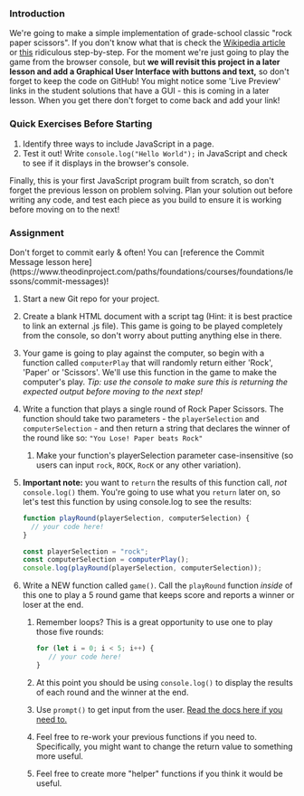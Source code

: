 ### Introduction

We're going to make a simple implementation of grade-school classic "rock paper scissors". If you don't know what that is check the [Wikipedia article](https://en.wikipedia.org/wiki/Rock%E2%80%93paper%E2%80%93scissors) or [this](https://www.wikihow.com/Play-Rock,-Paper,-Scissors) ridiculous step-by-step. For the moment we're just going to play the game from the browser console, but __we will revisit this project in a later lesson and add a Graphical User Interface with buttons and text,__ so don't forget to keep the code on GitHub! You might notice some 'Live Preview' links in the student solutions that have a GUI - this is coming in a later lesson. When you get there don't forget to come back and add your link!

### Quick Exercises Before Starting

1. Identify three ways to include JavaScript in a page.
2. Test it out! Write `console.log("Hello World");` in JavaScript and check to see if it displays in the browser's console.

Finally, this is your first JavaScript program built from scratch, so don't forget the previous lesson on problem solving. Plan your solution out before writing any code, and test each piece as you build to ensure it is working before moving on to the next!

### Assignment

<div class="lesson-content__panel" markdown="1">
Don't forget to commit early & often! You can [reference the Commit Message lesson here](https://www.theodinproject.com/paths/foundations/courses/foundations/lessons/commit-messages)!

1. Start a new Git repo for your project.
2. Create a blank HTML document with a script tag (Hint: it is best practice to link an external .js file).  This game is going to be played completely from the console, so don't worry about putting anything else in there.
3. Your game is going to play against the computer, so begin with a function called `computerPlay` that will randomly return either 'Rock', 'Paper' or 'Scissors'.  We'll use this function in the game to make the computer's play. *Tip: use the console to make sure this is returning the expected output before moving to the next step!*
4. Write a function that plays a single round of Rock Paper Scissors.  The function should take two parameters - the `playerSelection` and `computerSelection` - and then return a string that declares the winner of the round like so: `"You Lose! Paper beats Rock"`
   1. Make your function's playerSelection parameter case-insensitive (so users can input `rock`, `ROCK`, `RocK` or any other variation).

5. **Important note:** you want to `return` the results of this function call, _not_ `console.log()` them. You're going to use what you `return` later on, so let's test this function by using console.log to see the results:

   ~~~javascript
   function playRound(playerSelection, computerSelection) {
     // your code here!
   }

   const playerSelection = "rock";
   const computerSelection = computerPlay();
   console.log(playRound(playerSelection, computerSelection));
   ~~~

6. Write a NEW function called `game()`. Call the `playRound` function _inside_ of this one to play a 5 round game that keeps score and reports a winner or loser at the end.
   1. Remember loops? This is a great opportunity to use one to play those five rounds:

      ~~~javascript
      for (let i = 0; i < 5; i++) {
         // your code here!
      }
      ~~~

   1. At this point you should be using `console.log()` to display the results of each round and the winner at the end.
   1. Use `prompt()` to get input from the user. [Read the docs here if you need to.](https://developer.mozilla.org/en-US/docs/Web/API/Window/prompt)
   1. Feel free to re-work your previous functions if you need to. Specifically, you might want to change the return value to something more useful.
   1. Feel free to create more "helper" functions if you think it would be useful.

</div>
